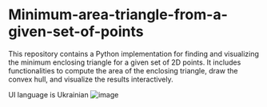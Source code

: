# Minimum-area-triangle-from-a-given-set-of-points
This repository contains a Python implementation for finding and visualizing the minimum enclosing triangle for a given set of 2D points. It includes functionalities to compute the area of the enclosing triangle, draw the convex hull, and visualize the results interactively.

UI language is Ukrainian
![image](https://github.com/user-attachments/assets/735c6234-44c1-460c-8260-ab689cecdd92)
